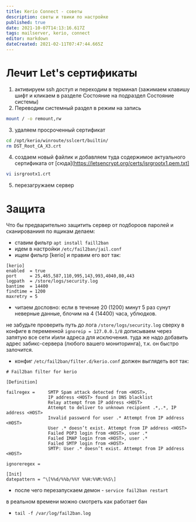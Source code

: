 ```yaml
---
title: Kerio Connect - советы
description: светы и твики по настройке
published: true
date: 2021-10-07T14:13:16.617Z
tags: mailserver, kerio, connect
editor: markdown
dateCreated: 2021-02-11T07:47:44.665Z
---
```


# Лечит Let's сертификаты

1. активируем ssh доступ и переходим в терминал (зажимаем клавишу шифт и кликаем в разделе Состояние на подраздел Состояние системы)
2. Переводим системный раздел в режим на запись

```bash
mount / -o remount,rw
```

3. удаляем просроченный сертификат

```bash
cd /opt/kerio/winroute/sslcert/builtin/
rm DST_Root_CA_X3.crt
```

4. создаем новый файлик и добавляем туда содержимое актуального сертификата от [сюда](https://letsencrypt.org/certs/isrgrootx1.pem.txt]

```bash
vi isrgrootx1.crt
```

5. перезагружаем сервер


# Защита
Что бы предварительно защитить сервер от подбороов паролей и сканированиия по ящикам делаем:

- ставим фильтр `apt install faill2ban`
- идем в настройки `/etc/fail2ban/jail.conf`
- ищем фильтр [kerio] и правим его вот так:

```
[kerio]
enabled  = true
port     = 25,465,587,110,995,143,993,4040,80,443
logpath  = /store/logs/security.log
bantime  = 14400
findtime = 1200
maxretry = 5
```

- читаем дословно: если в течение 20 (1200) минут 5 раз сунут неверные данные, блочим на 4 (14400) часа, ублюдков.

не забудьте проверить путь до лога `/store/logs/security.log`
сверху в конфиге в переменной `ignoreip = 127.0.0.1/8` дописываем через запятую все сети и\или адреса для исключения.
туда же надо добавить адрес забикс-сервера (любого вашего мониторинга), т.к. он быстро залочится.

- конфиг `/etc/fail2ban/filter.d/kerio.conf` должен выглядеть вот так:

```
# Fail2ban filter for kerio

[Definition]

failregex =     SMTP Spam attack detected from <HOST>,
                IP address <HOST> found in DNS blacklist
                Relay attempt from IP address <HOST>
                Attempt to deliver to unknown recipient .*,.*, IP address <HOST>
                Invalid password for user .* Attempt from IP address <HOST>
                User .* doesn’t exist. Attempt from IP address <HOST>
                Failed POP3 login from <HOST>, user .*
                Failed IMAP login from <HOST>, user .*
                Failed SMTP login from <HOST>
                SMTP: User .* doesn’t exist. Attempt from IP address <HOST>

ignoreregex =

[Init]
datepattern = ^\[%%d/%%b/%%Y %%H:%%M:%%S\]
```

- после чего перезапускаем демон - `service fail2ban restart`

в реальном времени можно смотреть как работает бан 
- `tail -f /var/log/fail2ban.log `